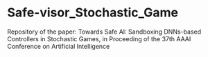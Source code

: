 # Safe-visor_Stochastic_Game
Repository of the paper: Towards Safe AI: Sandboxing DNNs-based Controllers in Stochastic Games, in Proceeding of the 37th AAAI Conference on Artificial Intelligence
